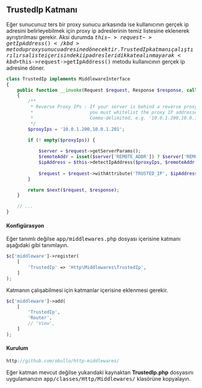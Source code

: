 
## TrustedIp Katmanı

Eğer sunucunuz ters bir proxy sunucu arkasında ise kullanıcının gerçek ip adresini belirleyebilmek için proxy ip adreslerinin temiz listesine eklenerek ayrıştırılması gerekir. Aksi durumda <kbd>$this->request->getIpAddress()</kbd> metodu proxy sunucu adresine dönecektir. TrustedIp katmanı çalıştırılırsa liste içerisindeki ip adresleri dikkate alınmayarak <kbd>$this->request->getIpAddress()</kbd> metodu kullanıcının gerçek ip adresine döner.

```php
class TrustedIp implements MiddlewareInterface
{
    public function __invoke(Request $request, Response $response, callable $next = null)
    {
        /**
         * Reverse Proxy IPs : If your server is behind a reverse proxy,
         *                     you must whitelist the proxy IP addresses.
         *                     Comma-delimited, e.g. '10.0.1.200,10.0.1.201'
         */
        $proxyIps = '10.0.1.200,10.0.1.201';
        
        if (! empty($proxyIps)) {

            $server = $request->getServerParams();
            $remoteAddr = isset($server['REMOTE_ADDR']) ? $server['REMOTE_ADDR'] : '0.0.0.0';
            $ipAddress = $this->detectIpAddress($proxyIps, $remoteAddr, $server);
            
            $request = $request->withAttribute('TRUSTED_IP', $ipAddress);
        }

        return $next($request, $response);
    }

    // ...
}
```

#### Konfigürasyon

Eğer tanımlı değilse <kbd>app/middlewares.php</kbd> dosyası içerisine katmanı aşağıdaki gibi tanımlayın.

```php
$c['middleware']->register(
    [
        'TrustedIp' => 'Http\Middlewares\TrustedIp',
    ]
);
```

Katmanın çalışabilmesi için katmanlar içerisine eklenmesi gerekir.

```php
$c['middleware']->add(
    [
        'TrustedIp',
        'Router',
        // 'View',
    ]
);
```

#### Kurulum

```php
http://github.com/obullo/http-middlewares/
```

Eğer katman mevcut değilse yukarıdaki kaynaktan <b>TrustedIp.php</b> dosyasını uygulamanızın <kbd>app/classes/Http/Middlewares/</kbd> klasörüne kopyalayın.